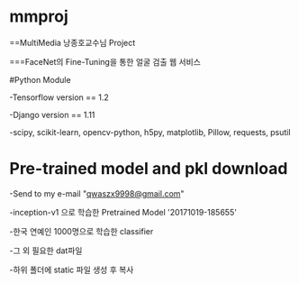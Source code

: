 # mmproj


==MultiMedia 낭종호교수님 Project

===FaceNet의 Fine-Tuning을 통한 얼굴 검출 웹 서비스


#Python Module

-Tensorflow version == 1.2

-Django version == 1.11

-scipy, scikit-learn, opencv-python, h5py, matplotlib, Pillow, requests, psutil


# Pre-trained model and pkl download

-Send to my e-mail  "qwaszx9998@gmail.com"

-inception-v1 으로 학습한 Pretrained Model '20171019-185655'

-한국 연예인 1000명으로 학습한 classifier

-그 외 필요한 dat파일

-하위 폴더에 static 파일 생성 후 복사

